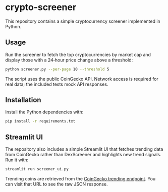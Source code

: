 # crypto-screener

This repository contains a simple cryptocurrency screener implemented in Python.

## Usage

Run the screener to fetch the top cryptocurrencies by market cap and display those with a 24‑hour price change above a threshold:

```bash
python screener.py --per-page 10 --threshold 5
```

The script uses the public CoinGecko API. Network access is required for real data; the included tests mock API responses.

## Installation

Install the Python dependencies with:

```bash
pip install -r requirements.txt
```

## Streamlit UI

The repository also includes a simple Streamlit UI that fetches trending data from CoinGecko rather than DexScreener and highlights new trend signals. Run it with:

```bash
streamlit run screener_ui.py
```
Trending coins are retrieved from the [CoinGecko trending endpoint](https://api.coingecko.com/api/v3/search/trending). You can visit that URL to see the raw JSON response.

